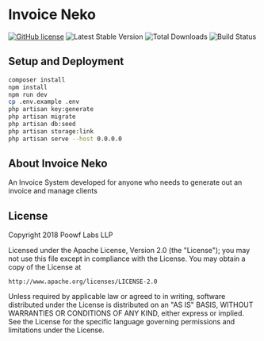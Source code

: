# Invoice Neko
[![GitHub license](https://img.shields.io/github/license/poowf/invoiceneko.svg)](https://github.com/poowf/invoiceneko/blob/master/LICENSE) ![Latest Stable Version](https://img.shields.io/github/release/poowf/invoiceneko.svg) ![Total Downloads](https://img.shields.io/github/downloads/poowf/invoiceneko/total.svg) ![Build Status](https://travis-ci.com/poowf/invoiceneko.svg)
## Setup and Deployment
```bash
composer install
npm install
npm run dev
cp .env.example .env
php artisan key:generate
php artisan migrate
php artisan db:seed
php artisan storage:link
php artisan serve --host 0.0.0.0
```

## About Invoice Neko

An Invoice System developed for anyone who needs to generate out an invoice and manage clients


## License

Copyright 2018 Poowf Labs LLP

Licensed under the Apache License, Version 2.0 (the "License");
you may not use this file except in compliance with the License.
You may obtain a copy of the License at

    http://www.apache.org/licenses/LICENSE-2.0

Unless required by applicable law or agreed to in writing, software
distributed under the License is distributed on an "AS IS" BASIS,
WITHOUT WARRANTIES OR CONDITIONS OF ANY KIND, either express or implied.
See the License for the specific language governing permissions and
limitations under the License.
